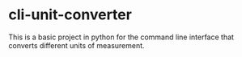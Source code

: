 # cli-unit-converter
This is a basic project in python for the command line interface that converts different units of measurement. 
